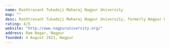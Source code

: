 ```yaml
---
name: Rashtrasant Tukadoji Maharaj Nagpur University
map: ""
desc: Rashtrasant Tukadoji Maharaj Nagpur University, formerly Nagpur University, is a public university in the city of Nagpur in the central Indian state of Maharashtra. It is one of India's oldest universities, the second oldest in Maharashtra.
rating: 4/5
website: "http://www.nagpuruniversity.org/"
address: Ram Nagar, Nagpur
founded: 4 August 1923, Nagpur
---
```


